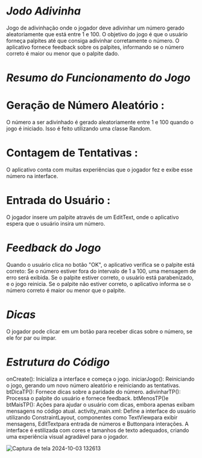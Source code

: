 # *Jodo Adivinha*
Jogo de adivinhação onde o jogador deve adivinhar um número gerado aleatoriamente que está entre 1 e 100. O objetivo do jogo é que o usuário forneça palpites até que consiga adivinhar corretamente o número. O aplicativo fornece feedback sobre os palpites, informando se o número correto é maior ou menor que o palpite dado.

# *Resumo do Funcionamento do Jogo*

# Geração de Número Aleatório :
O número a ser adivinhado é gerado aleatoriamente entre 1 e 100 quando o jogo é iniciado. Isso é feito utilizando uma classe Random.

# Contagem de Tentativas :
O aplicativo conta com muitas experiências que o jogador fez e exibe esse número na interface.

# Entrada do Usuário :
O jogador insere um palpite através de um EditText, onde o aplicativo espera que o usuário insira um número.

# *Feedback do Jogo*
Quando o usuário clica no botão "OK", o aplicativo verifica se o palpite está correto:
Se o número estiver fora do intervalo de 1 a 100, uma mensagem de erro será exibida.
Se o palpite estiver correto, o usuário está parabenizado, e o jogo reinicia.
Se o palpite não estiver correto, o aplicativo informa se o número correto é maior ou menor que o palpite.

# *Dicas*
O jogador pode clicar em um botão para receber dicas sobre o número, se ele for par ou ímpar.

# *Estrutura do Código*
onCreate(): Inicializa a interface e começa o jogo.
iniciarJogo(): Reiniciando o jogo, gerando um novo número aleatório e reiniciando as tentativas.
btDicaTP(): Fornece dicas sobre a paridade do número.
adivinharTP(): Processa o palpite do usuário e fornece feedback.
btMenosTP()e btMaisTP(): Ações para ajudar o usuário com dicas, embora apenas exibam mensagens no código atual.
activity_main.xml: Define a interface do usuário utilizando ConstraintLayout, componentes como TextViewpara exibir mensagens, EditTextpara entrada de números e Buttonpara interações. A interface é estilizada com cores e tamanhos de texto adequados, criando uma experiência visual agradável para o jogador.

![Captura de tela 2024-10-03 132613](https://github.com/user-attachments/assets/b206f679-f9c4-4396-a050-f7cf27d75975)

